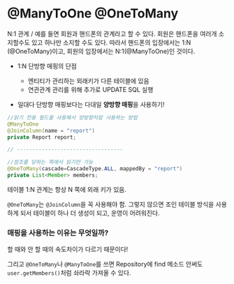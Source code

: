 # @ManyToOne @OneToMany



N:1 관계 / 예를 들면 회원과 핸드폰의 관계라고 할 수 있다. 회원은 핸드폰을 여러개 소지할수도 있고 하나만 소지할 수도 있다. 따라서 핸드폰의 입장에서는 1:N (@OneToMany)이고, 회원의 입장에서는 N:1(@ManyToOne)인 것이다.

- 1:N 단방향 매핑의 단점
  - 엔티티가 관리하는 외래키가 다른 테이블에 있음
  - 연관관계 관리를 위해 추가로 UPDATE SQL 실행



- 일대다 단방향 매핑보다는 다대일 **양방향 매핑**을 사용하기!



```java
//읽기 전용 필드를 사용해서 양방향처럼 사용하는 방법
@ManyToOne
@JoinColumn(name = "report")
private Report report;

// ----------------------------------

//참조를 당하는 쪽에서 읽기만 가능
@OneToMany(cascade=CascadeType.ALL, mappedBy = "report")
private List<Member> members;
```



테이블 1:N 관계는 항상 N 쪽에 외래 키가 있음.

`@OneToMany`는 `@JoinColumn`을 꼭 사용해야 함. 그렇지 않으면 조인 테이블 방식을 사용하게 되서 테이블이 하나 더 생성이 되고, 운영이 어려워진다.



### 매핑을 사용하는 이유는 무엇일까?

할 때와 안 할 때의 속도차이가 다르기 때문이다!

그리고 `@OneToMany`나 `@ManyToOne`를 쓰면 Repository에 find 메소드 안써도 `user.getMembers()`처럼 솨라락 가져올 수 있다.